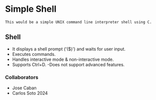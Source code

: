 # Simple Shell
    This would be a simple UNIX command line interpreter shell using C.

## Shell
- It displays a shell prompt ('($)') and waits for user input.
- Executes commands.
- Handles interactive mode & non-interactive mode.
- Supports Ctrl+D.
-Does not support advanced features.


### Collaborators

- Jose Caban
- Carlos Soto
    2024
